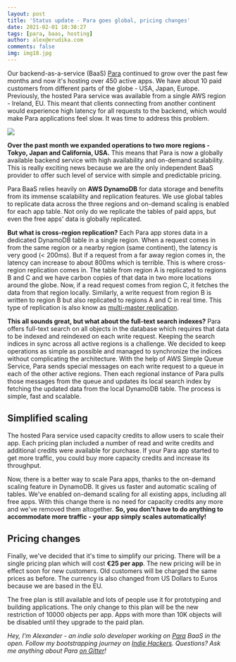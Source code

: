 ```yaml
---
layout: post
title: 'Status update - Para goes global, pricing changes'
date: 2021-02-01 10:38:27
tags: [para, baas, hosting]
author: alex@erudika.com
comments: false
img: img18.jpg
---
```


Our backend-as-a-service (BaaS) [Para](https://paraio.com) continued to grow over the past few months and now it's
hosting over 450 active apps. We have about 10 paid customers from different parts of the globe - USA, Japan, Europe.
Previously, the hosted Para service was available from a single AWS region - Ireland, EU. This meant that clients
connecting from another continent would experience high latency for all requests to the backend, which would make
Para applications feel slow. It was time to address this problem.

<!-- more -->

![](../assets/img/blogpost_media17.png)


**Over the past month we expanded operations to two more regions - Tokyo, Japan and California, USA.** This means that
Para is now a globally available backend service with high availability and on-demand scalability. This is really
exciting news because we are the only independent BaaS provider to offer such level of service with simple and
predictable pricing.

Para BaaS relies heavily on **AWS DynamoDB** for data storage and benefits from its immense scalability and replication
features. We use global tables to replicate data across the three regions and on-demand scaling is enabled for
each app table. Not only do we replicate the tables of paid apps, but even the free apps' data is globally replicated.

**But what is cross-region replication?** Each Para app stores data in a dedicated DynamoDB table in a single region.
When a request comes in from the same region or a nearby region (same continent), the latency is very good (< 200ms).
But if a request from a far away region comes in, the latency can increase to about 800ms which is terrible.
This is where cross-region replication comes in. The table from region A is replicated to regions B and C and we
have carbon copies of that data in two more locations around the globe. Now, if a read request comes from region C,
it fetches the data from that region locally. Similarly, a write request from region B is written to region B but also
replicated to regions A and C in real time. This type of replication is also know as
[multi-master replication](https://en.wikipedia.org/wiki/Multi-master_replication).

**This all sounds great, but what about the full-text search indexes?** Para offers full-text search on all objects
in the database which requires that data to be indexed and reindexed on each write request. Keeping the search
indices in sync across all active regions is a challenge. We decided to keep operations as simple as possible and
managed to synchronize the indices without complicating the architecture. With the help of AWS Simple Queue Service,
Para sends special messages on each write request to a queue in each of the other active regions. Then each regional
instance of Para pulls those messages from the queue and updates its local search index by fetching the updated data
from the local DynamoDB table. The process is simple, fast and scalable.

## Simplified scaling

The hosted Para service used capacity credits to allow users to scale their app. Each pricing plan included a number
of read and write credits and additional credits were available for purchase. If your Para app started to get more
traffic, you could buy more capacity credits and increase its throughput.

Now, there is a better way to scale Para apps, thanks to the on-demand scaling feature in DynamoDB. It gives us
faster and automatic scaling of tables. We've enabled on-demand scaling for all existing apps, including all free apps.
With this change there is no need for capacity credits any more and we've removed them altogether.
**So, you don't have to do anything to accommodate more traffic - your app simply scales automatically!**


## Pricing changes

Finally, we've decided that it's time to simplify our pricing. There will be a single pricing plan which will cost
**€25 per app**. The new pricing will be in effect soon for new customers. Old customers will be charged the same
prices as before. The currency is also changed from US Dollars to Euros because we are based in the EU.

The free plan is still available and lots of people use it for prototyping and building applications. The only change
to this plan will be the new restriction of 10000 objects per app. Apps with more than 10K objects will be disabled
until they upgrade to the paid plan.


*Hey, I'm Alexander - an indie solo developer working on [Para](https://paraio.com) BaaS in the open. Follow my
bootstrapping journey on [Indie Hackers](https://www.indiehackers.com/albogdano).
Questions? Ask me anything about Para [on Gitter](https://gitter.im/Erudika/para)!*